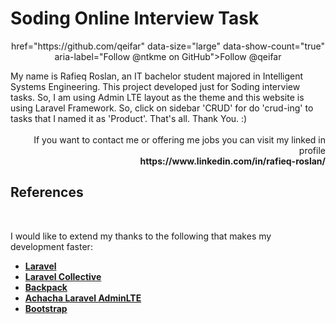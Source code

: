 <!-- Place this tag in your head or just before your close body tag. -->
<!--script async defer src="https://buttons.github.io/buttons.js"></script-->
<p align="center"><h1>Soding Online Interview Task</h1></p>

<p align="center">
<!-- Place this tag where you want the button to render. -->
href="https://github.com/qeifar" data-size="large" data-show-count="true" aria-label="Follow @ntkme on GitHub">Follow @qeifar</a>
</p>


<div class="box-body">
						My name is Rafieq Roslan, an IT bachelor student majored in Intelligent Systems Engineering. This project developed just for Soding interview tasks. So, I am using Admin LTE layout as the theme and this website is using Laravel Framework. So, click on sidebar 'CRUD' for do 'crud-ing' to tasks that I named it as 'Product'. That's all. Thank You. :)
						<br>
						<br>
						<div class='pull-right' align='right' > If you want to contact me or offering me jobs  you can visit my linked in profile
						<br>
						<b >https://www.linkedin.com/in/rafieq-roslan/</b></div>


## References
<br>

I would like to extend my thanks to the following that makes my development faster:

- **[Laravel](https://laravel.com/)**
- **[Laravel Collective](https://laravelcollective.com/docs/5.0/html#installation)**
- **[Backpack](https://laravel-backpack.readme.io/docs)**
- **[Achacha Laravel AdminLTE](https://github.com/acacha/adminlte-laravel)**
- **[Bootstrap](http://getbootstrap.com/)**
